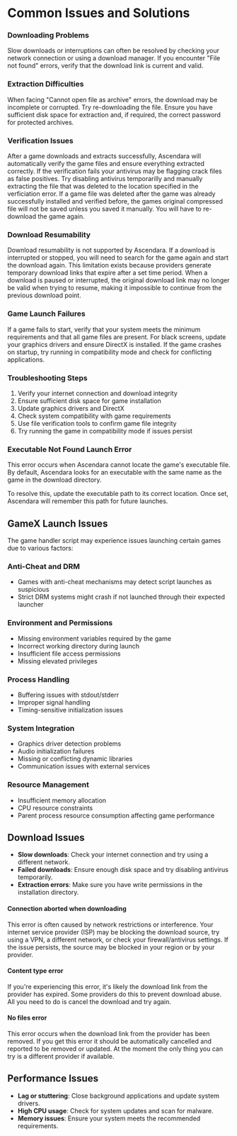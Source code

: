 # Common Issues and Solutions

### Downloading Problems
Slow downloads or interruptions can often be resolved by checking your network connection or using a download manager. If you encounter "File not found" errors, verify that the download link is current and valid.

### Extraction Difficulties
When facing "Cannot open file as archive" errors, the download may be incomplete or corrupted. Try re-downloading the file. Ensure you have sufficient disk space for extraction and, if required, the correct password for protected archives.

### Verification Issues
After a game downloads and extracts successfully, Ascendara will automatically verify the game files and ensure everything extracted correctly. If the verification fails your antivirus may be flagging crack files as false positives. Try disabling antivirus temporarilly and manually extracting the file that was deleted to the location specified in the verficiation error. If a game file was deleted after the game was already successfully installed and verified before, the games original compressed file will not be saved unless you saved it manually. You will have to re-download the game again.

### Download Resumability
Download resumability is not supported by Ascendara. If a download is interrupted or stopped, you will need to search for the game again and start the download again. This limitation exists because providers generate temporary download links that expire after a set time period. When a download is paused or interrupted, the original download link may no longer be valid when trying to resume, making it impossible to continue from the previous download point. 

### Game Launch Failures
If a game fails to start, verify that your system meets the minimum requirements and that all game files are present. For black screens, update your graphics drivers and ensure DirectX is installed. If the game crashes on startup, try running in compatibility mode and check for conflicting applications.

### Troubleshooting Steps
1. Verify your internet connection and download integrity
2. Ensure sufficient disk space for game installation
3. Update graphics drivers and DirectX
4. Check system compatibility with game requirements
5. Use file verification tools to confirm game file integrity
6. Try running the game in compatibility mode if issues persist

### Executable Not Found Launch Error
This error occurs when Ascendara cannot locate the game's executable file. By default, Ascendara looks for an executable with the same name as the game in the download directory.

To resolve this, update the executable path to its correct location. Once set, Ascendara will remember this path for future launches.

## GameX Launch Issues
The game handler script may experience issues launching certain games due to various factors:

### Anti-Cheat and DRM
- Games with anti-cheat mechanisms may detect script launches as suspicious
- Strict DRM systems might crash if not launched through their expected launcher

### Environment and Permissions
- Missing environment variables required by the game
- Incorrect working directory during launch
- Insufficient file access permissions
- Missing elevated privileges

### Process Handling
- Buffering issues with stdout/stderr
- Improper signal handling
- Timing-sensitive initialization issues

### System Integration
- Graphics driver detection problems
- Audio initialization failures
- Missing or conflicting dynamic libraries
- Communication issues with external services

### Resource Management
- Insufficient memory allocation
- CPU resource constraints
- Parent process resource consumption affecting game performance

## Download Issues
- **Slow downloads**: Check your internet connection and try using a different network.
- **Failed downloads**: Ensure enough disk space and try disabling antivirus temporarily.
- **Extraction errors**: Make sure you have write permissions in the installation directory.

#### Connection aborted when downloading
This error is often caused by network restrictions or interference. Your internet service provider (ISP) may be blocking the download source, try using a VPN, a different network, or check your firewall/antivirus settings. If the issue persists, the source may be blocked in your region or by your provider.

#### Content type error
If you're experiencing this error, it's likely the download link from the provider has expired. Some providers do this
to prevent download abuse. All you need to do is cancel the download and try again.

#### No files error
This error occurs when the download link from the provider has been removed. If you get this error it should be automatically
cancelled and reported to be removed or updated. At the moment the only thing you can try is a different provider if available.

## Performance Issues
- **Lag or stuttering**: Close background applications and update system drivers.
- **High CPU usage**: Check for system updates and scan for malware.
- **Memory issues**: Ensure your system meets the recommended requirements.
